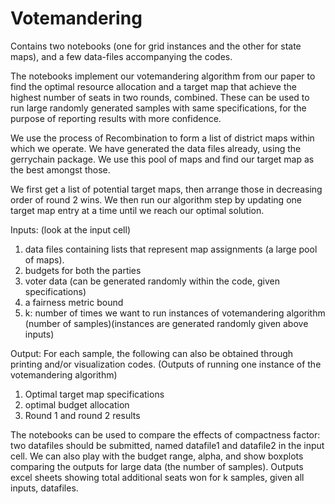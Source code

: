 # Votemandering
Contains two notebooks (one for grid instances and the other for state maps), and a few data-files accompanying the codes.

The notebooks implement our votemandering algorithm from our paper to find the optimal resource allocation and a target map that achieve the highest number of seats in two rounds, combined. These can be used to run large randomly generated samples with same specifications, for the purpose of reporting results with more confidence.

We use the process of Recombination to form a list of district maps within which we operate. We have generated the data files already, using the gerrychain package. We use this pool of maps and find our target map as the best amongst those.

We first get a list of potential target maps, then arrange those in decreasing order of round 2 wins. We then run our algorithm step by updating one target map entry at a time until we reach our optimal solution.

Inputs: (look at the input cell)

1. data files containing lists that represent map assignments (a large pool of maps).
2. budgets for both the parties
3. voter data (can be generated randomly within the code, given specifications)
4. a fairness metric bound
5. k: number of times we want to run instances of votemandering algorithm (number of samples)(instances are generated randomly given above inputs)


Output: For each sample, the following can also be obtained through printing and/or visualization codes. (Outputs of running one instance of the votemandering algorithm)

1. Optimal target map specifications
2. optimal budget allocation
3. Round 1 and round 2 results

The notebooks can be used to compare the effects of compactness factor: two datafiles should be submitted, named datafile1 and datafile2 in the input cell. We can also play with the budget range, alpha, and show boxplots comparing the outputs for large data (the number of samples). Outputs excel sheets showing total additional seats won for k samples, given all inputs, datafiles.

